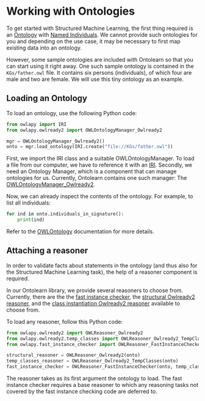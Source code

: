 # Working with Ontologies

To get started with Structured Machine Learning, the first thing
required is an [Ontology](https://www.w3.org/TR/owl2-overview/) with
[Named
Individuals](https://www.w3.org/TR/owl-syntax/#Named_Individuals). We
cannot provide such ontologies for you and depending on the use case,
it may be necessary to first map existing data into an ontology.

However, some sample ontologies are included with Ontolearn so that
you can start using it right away. One such sample ontology is
contained in the `KGs/father.owl` file. It contains six persons
(individuals), of which four are male and two are female. We will use
this tiny ontology as an example.

## Loading an Ontology

To load an ontology, use the following Python code:

```py
from owlapy import IRI
from owlapy.owlready2 import OWLOntologyManager_Owlready2

mgr = OWLOntologyManager_Owlready2()
onto = mgr.load_ontology(IRI.create("file://KGs/father.owl"))
```

First, we import the IRI class and a suitable OWLOntologyManager. To
load a file from our computer, we have to reference it with an
[IRI](https://tools.ietf.org/html/rfc3987). Secondly, we need an
Ontology Manager, which is a component that can manage ontologies for
us. Currently, Ontolearn contains one such manager: The
[OWLOntologyManager_Owlready2](owlapy.owlready2.OWLOntologyManager_Owlready2).

Now, we can already inspect the contents of the ontology. For example,
to list all individuals:

```py
for ind in onto.individuals_in_signature():
    print(ind)
```

Refer to the [OWLOntology](owlapy.model.OWLOntology) documentation for
more details.

## Attaching a reasoner

In order to validate facts about statements in the ontology (and thus
also for the Structured Machine Learning task), the help of a reasoner
component is required.

In our Ontolearn library, we provide several reasoners to choose
from. Currently, there are the the
[fast instance checker](owlapy.fast_instance_checker.OWLReasoner_FastInstanceChecker),
the
[structural Owlready2 reasoner](owlapy.owlready2.base.OWLReasoner_Owlready2),
and the [class instantiation Owlready2 reasoner](owlapy.owlready2.temp_classes.OWLReasoner_Owlready2_TempClasses)
available to choose from.

To load any reasoner, follow this Python code:

```py
from owlapy.owlready2 import OWLReasoner_Owlready2
from owlapy.owlready2.temp_classes import OWLReasoner_Owlready2_TempClasses
from owlapy.fast_instance_checker import OWLReasoner_FastInstanceChecker

structural_reasoner = OWLReasoner_Owlready2(onto)
temp_classes_reasoner = OWLReasoner_Owlready2_TempClasses(onto)
fast_instance_checker = OWLReasoner_FastInstanceChecker(onto, temp_classes_reasoner)
```

The reasoner takes as its first argument the ontology to load. The
fast instance checker requires a base reasoner to which any reasoning
tasks not covered by the fast instance checking code are deferred to.


